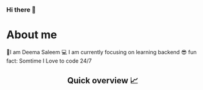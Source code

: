 ### Hi there 👋

<!--
**dee2323/dee2323** is a ✨ _special_ ✨ repository because its `README.md` (this file) appears on your GitHub profile.

Here are some ideas to get you started:

- 🔭 I’m currently working on ...
- 🌱 I’m currently learning ...
- 👯 I’m looking to collaborate on ...
- 🤔 I’m looking for help with ...
- 💬 Ask me about ...
- 📫 How to reach me: ...
- 😄 Pronouns: ...
- ⚡ Fun fact: ...
-->
<h1>About me</h1>
👋I am Deema Saleem
💻 I am currently focusing on learning backend 
😎 fun fact: Somtime I Love to code 24/7
<br/>
<h2 align="center">Quick overview 📈</h2>
<p align ="center"></p>

<p align ="center">

</p>
